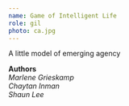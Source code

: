 ```yaml
---
name: Game of Intelligent Life
role: gil 
photo: ca.jpg
---
```

A little model of emerging agency  
  
**Authors**  
*Marlene Grieskamp*  
*Chaytan Inman*  
*Shaun Lee*  
